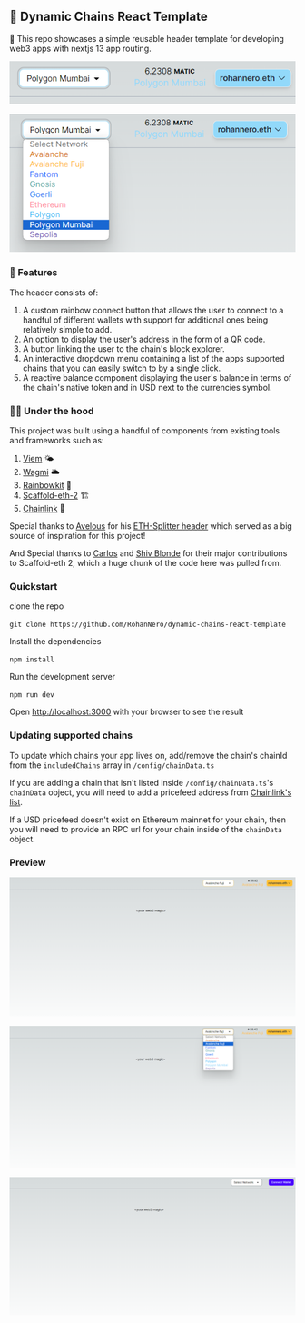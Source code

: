 ## 🍨 Dynamic Chains React Template

💭 This repo showcases a simple reusable header template for developing web3 apps with nextjs 13 app routing.

![Image of the header](./public/image.png)

![Image of the header with dropdown menu](./public/image2.png)

### 💎 Features

The header consists of:

1. A custom rainbow connect button that allows the user to connect to a handful of different wallets with support for additional ones being relatively simple to add.
2. An option to display the user's address in the form of a QR code.
3. A button linking the user to the chain's block explorer.
4. An interactive dropdown menu containing a list of the apps supported chains that you can easily switch to by a single click.
5. A reactive balance component displaying the user's balance in terms of the chain's native token and in USD next to the currencies symbol.

### 🧑‍🔧 Under the hood

This project was built using a handful of components from existing tools and frameworks such as:

1. [Viem](https://viem.sh/docs/getting-started.html) 🌤️
2. [Wagmi](https://wagmi.sh/) 🌥️
3. [Rainbowkit](https://www.rainbowkit.com/) 🌈
4. [Scaffold-eth-2](https://docs.scaffoldeth.io/) 🏗️
5. [Chainlink](https://docs.chain.link/data-feeds/) 🔗

Special thanks to [Avelous](https://twitter.com/Avelouseth) for his [ETH-Splitter header](https://github.com/Avelous/Eth-Splitter/blob/master/packages/nextjs/components/Header.tsx#L119-L147) which served as a big source of inspiration for this project!

And Special thanks to [Carlos](https://github.com/carletex) and [Shiv Blonde](https://twitter.com/ShivBhonde) for their major contributions to Scaffold-eth 2, which a huge chunk of the code here was pulled from.

### Quickstart

clone the repo

`git clone https://github.com/RohanNero/dynamic-chains-react-template`

Install the dependencies

`npm install`

Run the development server

`npm run dev`

Open [http://localhost:3000](http://localhost:3000) with your browser to see the result

### Updating supported chains

To update which chains your app lives on, add/remove the chain's chainId from the `includedChains` array in `/config/chainData.ts`

If you are adding a chain that isn't listed inside `/config/chainData.ts`'s `chainData` object,
you will need to add a pricefeed address from [Chainlink's list](https://docs.chain.link/data-feeds/price-feeds/addresses?network=ethereum&page=1).

If a USD pricefeed doesn't exist on Ethereum mainnet for your chain, then you will need to provide an RPC url for your chain inside of the `chainData` object.

### Preview

![Image of entire screen](./public/image3.png)

![Image of entire screen with dropdown menu](./public/image4.png)

![Image of entire screen while not connected](./public/image5.png)
